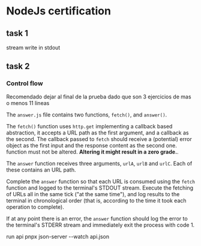# NodeJs certification

## task 1

stream write in stdout

## task 2

### Control flow

Recomendado dejar al final de la prueba dado que son 3 ejercicios de mas o menos 11 lineas

The `answer.js` file contains two functions, `fetch()`, and `answer()`.

The `fetch()` function uses `http.get` implementing a callback based abstraction, it accepts a URL
path as the first argument, and a callback as the second. The callback passed to `fetch` should receive a
(potential) error object as the first input and the response content as the second one. function
must not be altered. **Altering it might result in a zero grade.**.

The `answer` function receives three arguments, `urlA`, `urlB` and `urlC`. Each of these contains an URL path.

Complete the `answer` function so that each URL is consumed using the `fetch` function and logged to the terminal's STDOUT stream. Execute the fetching of URLs all in the same tick ("at the same time"), and log results to the terminal in
chronological order (that is, according to the time it took each operation to complete).

If at any point there is an error, the `answer` function should log the
error to the terminal's STDERR stream and immediately exit the process with code 1.

run api pnpx json-server --watch api.json
